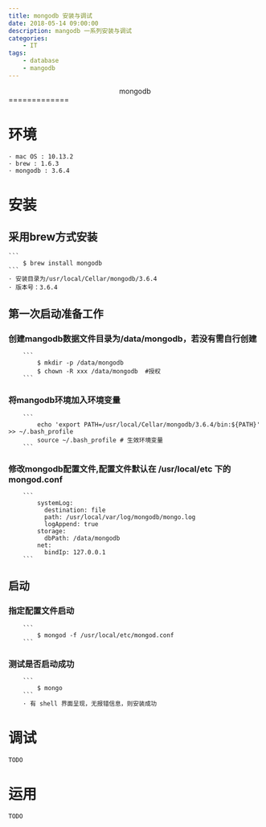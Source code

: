 ```yaml
---
title: mongodb 安装与调试
date: 2018-05-14 09:00:00
description: mangodb 一系列安装与调试
categories: 
	- IT
tags:
	- database
	- mangodb
---
```


<center>mongodb</center>
=============

# 环境
    · mac OS : 10.13.2
	· brew : 1.6.3
	· mongodb : 3.6.4


# 安装

## 采用brew方式安装
    ```
		$ brew install mongodb
	```
	· 安装目录为/usr/local/Cellar/mongodb/3.6.4
	· 版本号：3.6.4

## 第一次启动准备工作
### 创建mangodb数据文件目录为/data/mongodb，若没有需自行创建
		``` 
			$ mkdir -p /data/mongodb
			$ chown -R xxx /data/mongodb  #授权
		```
### 将mangodb环境加入环境变量
		```
			echo 'export PATH=/usr/local/Cellar/mongodb/3.6.4/bin:${PATH}' >> ~/.bash_profile
			source ~/.bash_profile # 生效环境变量
		``` 
### 修改mongodb配置文件,配置文件默认在 /usr/local/etc 下的 mongod.conf
		```
			systemLog:
			  destination: file
			  path: /usr/local/var/log/mongodb/mongo.log
			  logAppend: true
			storage:
			  dbPath: /data/mongodb
			net:
			  bindIp: 127.0.0.1
		```
## 启动
### 指定配置文件启动
		```
			$ mongod -f /usr/local/etc/mongod.conf
		```
### 测试是否启动成功
		```
			$ mongo
		```
		· 有 shell 界面呈现，无报错信息，则安装成功

# 调试

	TODO

# 运用

	TODO